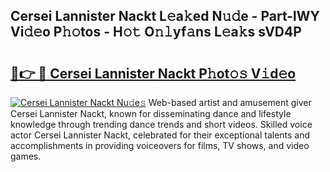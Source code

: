 ## Cersei Lannister Nackt L𝚎a𝚔ed N𝚞𝚍e - Part-lWY Vi𝚍𝚎o P𝚑𝚘tos - H𝚘𝚝 O𝚗𝚕yf𝚊ns L𝚎a𝚔s sVD4P

# <h2><a href="http://kf37q8m.oniu.top/?m=Cersei+Lannister+Nackt">🔗👉 🔴 Cersei Lannister Nackt P𝚑ot𝚘𝚜 V𝚒d𝚎o</a></h2>

[![Cersei Lannister Nackt Nu𝚍e𝚜](https://i.imgur.com/0qMVB7G.gif)](http://kf37q8m.oniu.top/?m=Cersei+Lannister+Nackt)
Web-based artist and amusement giver Cersei Lannister Nackt, known for disseminating dance and lifestyle knowledge through trending dance trends and short videos. Skilled voice actor Cersei Lannister Nackt, celebrated for their exceptional talents and accomplishments in providing voiceovers for films, TV shows, and video games.  
